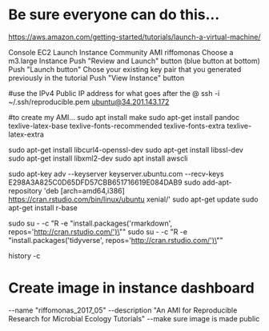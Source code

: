 # Be sure everyone can do this...
https://aws.amazon.com/getting-started/tutorials/launch-a-virtual-machine/

Console
EC2
Launch Instance
Community AMI
riffomonas
Choose a m3.large Instance
Push "Review and Launch" button (blue button at bottom)
Push "Launch button"
Chose your existing key pair that you generated previously in the tutorial
Push "View Instance" button



#use the IPv4 Public IP address for what goes after the @
ssh -i ~/.ssh/reproducible.pem ubuntu@34.201.143.172


#to create my AMI...
sudo apt install make
sudo apt-get install pandoc texlive-latex-base texlive-fonts-recommended texlive-fonts-extra texlive-latex-extra

sudo apt-get install libcurl4-openssl-dev
sudo apt-get install libssl-dev
sudo apt-get install libxml2-dev
sudo apt install awscli

sudo apt-key adv --keyserver keyserver.ubuntu.com --recv-keys E298A3A825C0D65DFD57CBB651716619E084DAB9
sudo add-apt-repository 'deb [arch=amd64,i386] https://cran.rstudio.com/bin/linux/ubuntu xenial/'
sudo apt-get update
sudo apt-get install r-base

sudo su - -c "R -e \"install.packages('rmarkdown', repos='http://cran.rstudio.com/')\""
sudo su - -c "R -e \"install.packages('tidyverse', repos='http://cran.rstudio.com/')\""

history -c


# Create image in instance dashboard
--name "riffomonas_2017_05"
--description "An AMI for Reproducible Research for Microbial Ecology Tutorials"
--make sure image is made public
